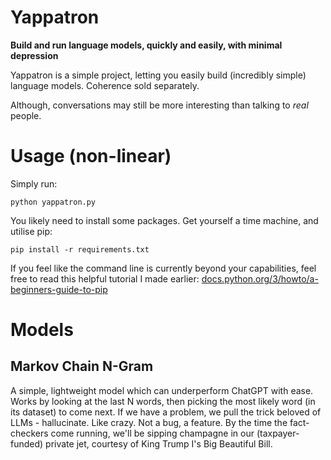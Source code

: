 # Yappatron
**Build and run language models, quickly and easily, with minimal depression**

Yappatron is a simple project, letting you easily build (incredibly simple) language models. Coherence sold separately.

Although, conversations may still be more interesting than talking to *real* people.

# Usage (non-linear)
Simply run:
```shell
python yappatron.py
```
You likely need to install some packages. Get yourself a time machine, and utilise pip:
```shell
pip install -r requirements.txt
```
If you feel like the command line is currently beyond your capabilities, feel free to read this helpful tutorial I made earlier: [docs.python.org/3/howto/a-beginners-guide-to-pip](https://www.youtube.com/watch?v=dQw4w9WgXcQ)
# Models
## Markov Chain N-Gram
A simple, lightweight model which can underperform ChatGPT with ease. Works by looking at the last N words, then picking the most likely word (in its dataset) to come next. If we have a problem, we pull the trick beloved of LLMs - hallucinate. Like crazy. Not a bug, a feature. By the time the fact-checkers come running, we'll be sipping champagne in our (taxpayer-funded) private jet, courtesy of King Trump I's Big Beautiful Bill. 
